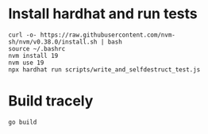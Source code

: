 # Install hardhat and run tests


```shell
curl -o- https://raw.githubusercontent.com/nvm-sh/nvm/v0.38.0/install.sh | bash
source ~/.bashrc
nvm install 19
nvm use 19
npx hardhat run scripts/write_and_selfdestruct_test.js
```

# Build tracely

```shell
go build
```